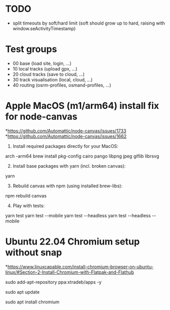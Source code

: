 # TODO

- split timeouts by soft/hard limit (soft should grow up to hard, raising with window.seActivityTimestamp)

# Test groups

- 00 base (load site, login, ...)
- 10 local tracks (upload gpx, ...)
- 20 cloud tracks (save to cloud, ...)
- 30 track visualisation (local, cloud, ...)
- 40 routing (osrm-profiles, osmand-profiles, ...)

# Apple MacOS (m1/arm64) install fix for node-canvas

*https://github.com/Automattic/node-canvas/issues/1733
*https://github.com/Automattic/node-canvas/issues/1662

1) Install required packages directly for your MacOS:

arch -arm64 brew install pkg-config cairo pango libpng jpeg giflib librsvg

2) Install base packages with yarn (incl. broken canvas):

yarn

3) Rebuild canvas with npm (using installed brew-libs):

npm rebuild canvas

4) Play with tests:

yarn test
yarn test --mobile
yarn test --headless
yarn test --headless --mobile

# Ubuntu 22.04 Chromium setup without snap

*https://www.linuxcapable.com/install-chromium-browser-on-ubuntu-linux/#Section-2-Install-Chromium-with-Flatpak-and-Flathub

sudo add-apt-repository ppa:xtradeb/apps -y

sudo apt update

sudo apt install chromium
